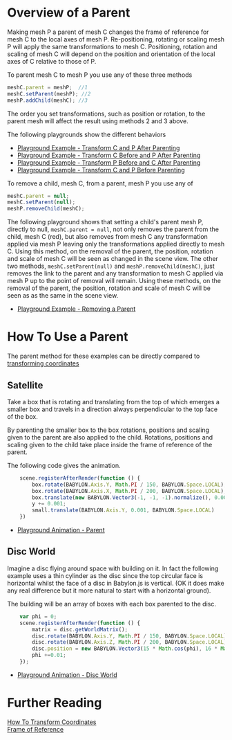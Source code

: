 # Overview of a Parent

Making mesh P a parent of mesh C changes the frame of reference for mesh C to the local axes of mesh P. Re-positioning, rotating or scaling mesh P will apply the same transformations to mesh C. Positioning, rotation and scaling of mesh C will depend on the position and orientation of the local axes of C relative to those of P.

To parent mesh C to mesh P you use any of these three methods

```javascript
meshC.parent = meshP;  //1
meshC.setParent(meshP); //2
meshP.addChild(meshC); //3
```

The order you set transformations, such as position or rotation, to the parent mesh will affect the result using methods 2 and 3 above.

The following playgrounds show the different behaviors

* [Playground Example - Transform C and P After Parenting](https://www.babylonjs-playground.com/#NRNBMM)
* [Playground Example - Transform C Before and P After Parenting](https://www.babylonjs-playground.com/#NRNBMM#1)
* [Playground Example - Transform P Before and C After Parenting](https://www.babylonjs-playground.com/#NRNBMM#2)
* [Playground Example - Transform C and P Before Parenting](https://www.babylonjs-playground.com/#NRNBMM#3)


To remove a child, mesh C, from a parent, mesh P you use any of 

```javascript
meshC.parent = null;
meshC.setParent(null);
meshP.removeChild(meshC);
```
The following playground shows that setting a child's parent mesh P, directly to null, `meshC.parent = null`, not only removes the parent from the child, mesh C (red), but also removes from mesh C any transformation applied via mesh P leaving only the transformations applied directly to mesh C. Using this method, on the removal of the parent, the position, rotation and scale of mesh C will be seen as changed in the scene view. The other two methods, `meshC.setParent(null)` and `meshP.removeChild(meshC)`, just removes the link to the parent and any transformation to mesh C applied via mesh P up to the point of removal will remain. Using these methods, on the removal of the parent, the position, rotation and scale of mesh C will be seen as as the same in the scene view.

* [Playground Example - Removing a Parent](https://www.babylonjs-playground.com/#XQI4UY#19)

# How To Use a Parent

The parent method for these examples can be directly compared to [transforming coordinates](/How_To/Transform_Coordinates) 

## Satellite

Take a box that is rotating and translating from the top of which emerges a smaller box and travels in a direction always perpendicular to the top face of the box. 

By parenting the smaller box to the box rotations, positions and scaling given to the parent are also applied to the child. Rotations, positions and scaling given to the child take place inside the frame of reference of the parent. 

The following code gives the animation.

```javascript
    scene.registerAfterRender(function () {
        box.rotate(BABYLON.Axis.Y, Math.PI / 150, BABYLON.Space.LOCAL);
        box.rotate(BABYLON.Axis.X, Math.PI / 200, BABYLON.Space.LOCAL);
        box.translate(new BABYLON.Vector3(-1, -1, -1).normalize(), 0.001, BABYLON.Space.WORLD)
        y += 0.001;
        small.translate(BABYLON.Axis.Y, 0.001, BABYLON.Space.LOCAL) 
    })
```

* [Playground Animation - Parent](https://www.babylonjs-playground.com/#XQI4UY#1)

## Disc World

Imagine a disc flying around space with building on it. In fact the following example uses a thin cylinder as the disc since the top circular face is horizontal whilst the face of a disc in Babylon.js is vertical. (OK it does make any real difference but it more natural to start with a horizontal ground).

The building will be an array of boxes with each box parented to the disc.

```javascript
    var phi = 0;
    scene.registerAfterRender(function () {
        matrix = disc.getWorldMatrix();
        disc.rotate(BABYLON.Axis.Y, Math.PI / 150, BABYLON.Space.LOCAL);
        disc.rotate(BABYLON.Axis.Z, Math.PI / 200, BABYLON.Space.LOCAL);
        disc.position = new BABYLON.Vector3(15 * Math.cos(phi), 16 * Math.sin(phi), 5)
        phi +=0.01;
    });
```
* [Playground Animation - Disc World](https://www.babylonjs-playground.com/#XQI4UY#3)

# Further Reading

[How To Transform Coordinates](/How_To/Transform_Coordinates)  
[Frame of Reference](/resources/Frame_Of_Reference)



